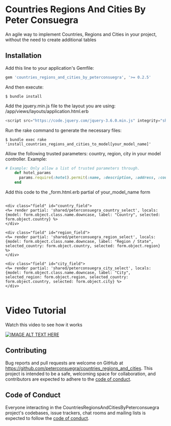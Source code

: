 # Countries Regions And Cities By Peter Consuegra

An agile way to implement Countries, Regions and Cities in your project, without the need to create additional tables

## Installation

Add this line to your application's Gemfile:

```ruby
gem 'countries_regions_and_cities_by_peterconsuegra', '>= 0.2.5'
```

And then execute:

    $ bundle install

Add the jquery.min.js file to the layout you are using: /app/views/layouts/application.html.erb

```javascript
<script src="https://code.jquery.com/jquery-3.6.0.min.js" integrity="sha256-/xUj+3OJU5yExlq6GSYGSHk7tPXikynS7ogEvDej/m4=" crossorigin="anonymous"></script>
```

Run the rake command to generate the necessary files:

    $ bundle exec rake 'install_countries_regions_and_cities_to_model[your_model_name]'

Allow the following trusted parameters: country, region, city in your model controller. Example:

```ruby
# Example: Only allow a list of trusted parameters through.
    def hotel_params
      params.require(:hotel).permit(:name, :description, :address, :country, :region, :city)
    end
```

Add this code to the _form.html.erb partial of your_model_name form

```

<div class="field" id="country_field">
<%= render partial: 'shared/peterconsuegra_country_select', locals: {model: form.object.class.name.downcase, label: "Country", selected: form.object.country} %>
</div>

<div class="field" id="region_field">
<%= render partial: 'shared/peterconsuegra_region_select', locals: {model: form.object.class.name.downcase, label: "Region / State", selected_country: form.object.country, selected: form.object.region} %>
</div>

<div class="field" id="city_field">
<%= render partial: 'shared/peterconsuegra_city_select', locals: {model: form.object.class.name.downcase, label: "City", selected_region: form.object.region, selected_country: form.object.country, selected: form.object.city} %>
</div>


```

Video Tutorial
===============

Watch this video to see how it works

[![IMAGE ALT TEXT HERE](https://ozonegroup.co/countries_regions_and_cities.png)](https://www.youtube.com/watch?v=VrIVdsOnJsY)




## Contributing

Bug reports and pull requests are welcome on GitHub at https://github.com/peterconsuegra/countries_regions_and_cities. This project is intended to be a safe, welcoming space for collaboration, and contributors are expected to adhere to the [code of conduct](https://github.com/[USERNAME]/countries_regions_and_cities_by_peterconsuegra/blob/master/CODE_OF_CONDUCT.md).

## Code of Conduct

Everyone interacting in the CountriesRegionsAndCitiesByPeterconsuegra project's codebases, issue trackers, chat rooms and mailing lists is expected to follow the [code of conduct](https://github.com/[USERNAME]/countries_regions_and_cities_by_peterconsuegra/blob/master/CODE_OF_CONDUCT.md).
